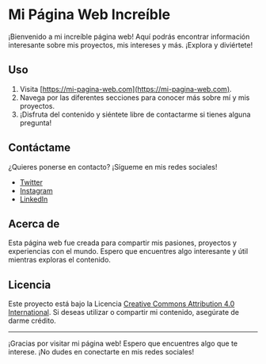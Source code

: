 <!-- Agrega el enlace a FontAwesome -->
<link rel="stylesheet" href="https://cdnjs.cloudflare.com/ajax/libs/font-awesome/6.0.0-beta3/css/all.min.css" integrity="sha384-A3qzjcqJ8spGMY56PV4ENqcOrpE5aoGpSoFsrx9twVLE8+IbbVYUew+OrCXaRkfj" crossorigin="anonymous">

<!-- Contenido de la página web -->
# Mi Página Web Increíble

¡Bienvenido a mi increíble página web! Aquí podrás encontrar información interesante sobre mis proyectos, mis intereses y más. ¡Explora y diviértete!

## Uso

1. Visita [https://mi-pagina-web.com](https://mi-pagina-web.com).
2. Navega por las diferentes secciones para conocer más sobre mí y mis proyectos.
3. ¡Disfruta del contenido y siéntete libre de contactarme si tienes alguna pregunta!

## Contáctame

¿Quieres ponerse en contacto? ¡Sígueme en mis redes sociales!

- [Twitter](https://twitter.com/mi_usuario) <i class="fab fa-twitter"></i>
- [Instagram](https://instagram.com/mi_usuario) <i class="fab fa-instagram"></i>
- [LinkedIn](https://linkedin.com/in/mi_usuario) <i class="fab fa-linkedin"></i>

## Acerca de

Esta página web fue creada para compartir mis pasiones, proyectos y experiencias con el mundo. Espero que encuentres algo interesante y útil mientras exploras el contenido.

## Licencia

Este proyecto está bajo la Licencia [Creative Commons Attribution 4.0 International](https://creativecommons.org/licenses/by/4.0/). Si deseas utilizar o compartir mi contenido, asegúrate de darme crédito.

---

¡Gracias por visitar mi página web! Espero que encuentres algo que te interese. ¡No dudes en conectarte en mis redes sociales!
